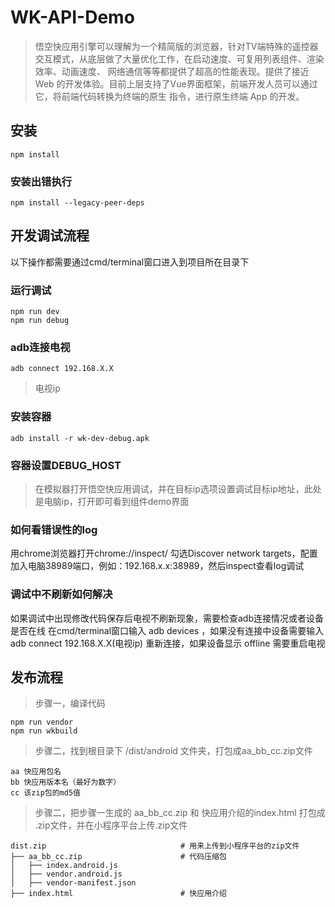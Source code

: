 # WK-API-Demo

> 悟空快应用引擎可以理解为一个精简版的浏览器，针对TV端特殊的遥控器交互模式，从底层做了大量优化工作，在启动速度、可复用列表组件、渲染效率、动画速度、
  网络通信等等都提供了超高的性能表现。提供了接近 Web 的开发体验。目前上层支持了Vue界面框架，前端开发人员可以通过它，将前端代码转换为终端的原生
  指令，进行原生终端 App 的开发。


## 安装
```
npm install
```

### 安装出错执行
```
npm install --legacy-peer-deps
```

## 开发调试流程 
以下操作都需要通过cmd/terminal窗口进入到项目所在目录下

### 运行调试
```
npm run dev
npm run debug
```

### adb连接电视
```
adb connect 192.168.X.X
```
> 电视ip

### 安装容器
```
adb install -r wk-dev-debug.apk
```

### 容器设置DEBUG_HOST
> 在模拟器打开悟空快应用调试，并在目标ip选项设置调试目标ip地址，此处是电脑ip，打开即可看到组件demo界面

### 如何看错误性的log
用chrome浏览器打开chrome://inspect/ 勾选Discover network targets，配置加入电脑38989端口，例如：192.168.x.x:38989，然后inspect查看log调试

### 调试中不刷新如何解决
如果调试中出现修改代码保存后电视不刷新现象，需要检查adb连接情况或者设备是否在线
在cmd/terminal窗口输入 adb devices ，如果没有连接中设备需要输入 adb connect 192.168.X.X(电视ip) 重新连接，如果设备显示 offline 需要重启电视

## 发布流程 
> 步骤一，编译代码
```
npm run vendor
npm run wkbuild
```
> 步骤二，找到根目录下 /dist/android 文件夹，打包成aa_bb_cc.zip文件   
```
aa 快应用包名
bb 快应用版本名（最好为数字）
cc 该zip包的md5值
```
> 步骤二，把步骤一生成的 aa_bb_cc.zip 和 快应用介绍的index.html 打包成 .zip文件，并在小程序平台上传.zip文件
```text
dist.zip							  # 用来上传到小程序平台的zip文件
├── aa_bb_cc.zip                      # 代码压缩包
│   ├── index.android.js            
│   ├── vendor.android.js               
│   ├── vendor-manifest.json                    
├── index.html                        # 快应用介绍
```

